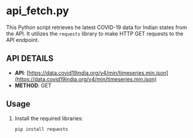 # api_fetch.py

This Python script retrieves he latest COVID-19 data for Indian states from the API. It utilizes the `requests` library to make HTTP GET requests to the API endpoint.

## API DETAILS

- **API**: [https://data.covid19india.org/v4/min/timeseries.min.json](https://data.covid19india.org/v4/min/timeseries.min.json)
- **METHOD**: GET

## Usage

1. Install the required libraries:

   ```bash
   pip install requests
